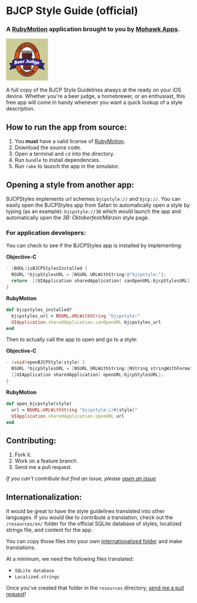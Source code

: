 # BJCP Style Guide (official)

### A [RubyMotion](http://www.rubymotion.com/) application brought to you by [Mohawk Apps](http://www.mohawkapps.com/).

![App Icon](resources/Icon@2x.png)

A full copy of the BJCP Style Guidelines always at the ready on your iOS device. Whether you're a beer judge, a homebrewer, or an enthusiast, this free app will come in handy whenever you want a quick lookup of a style description.

## How to run the app from source:

1. You **must** have a valid license of [RubyMotion](http://www.rubymotion.com/).
2. Download the source code.
3. Open a terminal and `cd` into the directory. 
4. Run `bundle` to install dependencies.
5. Run `rake` to launch the app in the simulator.

## Opening a style from another app:

BJCPStyles implements url schemes `bjcpstyle://` and `bjcp://`. You can easily open the BJCPStyles app from Safari to automatically open a style by typing (as an example): `bjcpstyle://3B` which would launch the app and automatically open the *3B: Oktoberfest/Märzen* style page.

### For application developers:

You can check to see if the BJCPStyles app is installed by implementing:

**Objective-C**

```objective-c
- (BOOL)isBJCPStylesInstalled {
  NSURL *bjcpStylesURL = [NSURL URLWithString:@"bjcpstyle:"];
  return  [[UIApplication sharedApplication] canOpenURL:bjcpStylesURL];
}
```

**RubyMotion**

```ruby
def bjcpstyles_installed?
  bjcpstyles_url = NSURL.URLWithString "bjcpstyle:"
  UIApplication.sharedApplication.canOpenURL bjcpstyles_url
end
```

Then to actually call the app to open and go to a style:

**Objective-C**

```objective-c
- (void)openBJCPStyle(style) {
  NSURL *bjcpStylesURL = [NSURL URLWithString:[NString stringWithFormat:@"bjcpstyle://%@", style]];
  [[UIApplication sharedApplication] openURL:bjcpStylesURL];
}
```

**RubyMotion**

```ruby
def open_bjcpstyle(style)
  url = NSURL.URLWithString "bjcpstyle://#{style}"
  UIApplication.sharedApplication.openURL url
end
```


## Contributing:

1. Fork it.
2. Work on a feature branch.
3. Send me a pull request.

*If you can't contribute but find an issue, please [open an issue](https://github.com/markrickert/BJCPStyleGuide/issues)*

## Internationalization:

It would be great to have the style guidelines translated into other languages. If you would like to contribute a translation, check out the `/resources/en/` folder for the official SQLite database of styles, localized strings file, and content for the app.

You can copy those files into your own [internationalized folder](http://developer.apple.com/library/ios/#documentation/MacOSX/Conceptual/BPInternational/Articles/LanguageDesignations.html#//apple_ref/doc/uid/20002144-BBCEGGFF) and make translations.

At a minimum, we need the following files translated:

* `SQLite database`
* `Localized.strings`

Once you've created that folder in the `resources` directory, [send me a pull request](https://help.github.com/articles/using-pull-requests)!